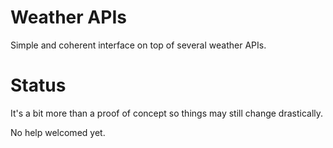Weather APIs
============
Simple and coherent interface on top of several weather APIs.

Status
======
It's a bit more than a proof of concept so things may still change drastically.

No help welcomed yet.
